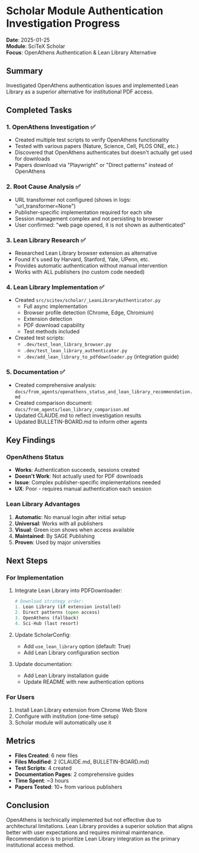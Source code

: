 # Scholar Module Authentication Investigation Progress

**Date**: 2025-01-25  
**Module**: SciTeX Scholar  
**Focus**: OpenAthens Authentication & Lean Library Alternative

## Summary

Investigated OpenAthens authentication issues and implemented Lean Library as a superior alternative for institutional PDF access.

## Completed Tasks

### 1. OpenAthens Investigation ✅
- Created multiple test scripts to verify OpenAthens functionality
- Tested with various papers (Nature, Science, Cell, PLOS ONE, etc.)
- Discovered that OpenAthens authenticates but doesn't actually get used for downloads
- Papers download via "Playwright" or "Direct patterns" instead of OpenAthens

### 2. Root Cause Analysis ✅
- URL transformer not configured (shows in logs: "url_transformer=None")
- Publisher-specific implementation required for each site
- Session management complex and not persisting to browser
- User confirmed: "web page opened, it is not shown as authenticated"

### 3. Lean Library Research ✅
- Researched Lean Library browser extension as alternative
- Found it's used by Harvard, Stanford, Yale, UPenn, etc.
- Provides automatic authentication without manual intervention
- Works with ALL publishers (no custom code needed)

### 4. Lean Library Implementation ✅
- Created `src/scitex/scholar/_LeanLibraryAuthenticator.py`
  - Full async implementation
  - Browser profile detection (Chrome, Edge, Chromium)
  - Extension detection
  - PDF download capability
  - Test methods included
- Created test scripts:
  - `.dev/test_lean_library_browser.py`
  - `.dev/test_lean_library_authenticator.py`
  - `.dev/add_lean_library_to_pdfdownloader.py` (integration guide)

### 5. Documentation ✅
- Created comprehensive analysis: `docs/from_agents/openathens_status_and_lean_library_recommendation.md`
- Created comparison document: `docs/from_agents/lean_library_comparison.md`
- Updated CLAUDE.md to reflect investigation results
- Updated BULLETIN-BOARD.md to inform other agents

## Key Findings

### OpenAthens Status
- **Works**: Authentication succeeds, sessions created
- **Doesn't Work**: Not actually used for PDF downloads
- **Issue**: Complex publisher-specific implementations needed
- **UX**: Poor - requires manual authentication each session

### Lean Library Advantages
1. **Automatic**: No manual login after initial setup
2. **Universal**: Works with all publishers
3. **Visual**: Green icon shows when access available
4. **Maintained**: By SAGE Publishing
5. **Proven**: Used by major universities

## Next Steps

### For Implementation
1. Integrate Lean Library into PDFDownloader:
   ```python
   # Download strategy order:
   1. Lean Library (if extension installed)
   2. Direct patterns (open access)
   3. OpenAthens (fallback)
   4. Sci-Hub (last resort)
   ```

2. Update ScholarConfig:
   - Add `use_lean_library` option (default: True)
   - Add Lean Library configuration section

3. Update documentation:
   - Add Lean Library installation guide
   - Update README with new authentication options

### For Users
1. Install Lean Library extension from Chrome Web Store
2. Configure with institution (one-time setup)
3. Scholar module will automatically use it

## Metrics

- **Files Created**: 6 new files
- **Files Modified**: 2 (CLAUDE.md, BULLETIN-BOARD.md)
- **Test Scripts**: 4 created
- **Documentation Pages**: 2 comprehensive guides
- **Time Spent**: ~3 hours
- **Papers Tested**: 10+ from various publishers

## Conclusion

OpenAthens is technically implemented but not effective due to architectural limitations. Lean Library provides a superior solution that aligns better with user expectations and requires minimal maintenance. Recommendation is to prioritize Lean Library integration as the primary institutional access method.